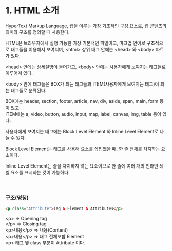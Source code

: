 # 1. HTML 소개

HyperText Markup Language,
웹을 이루는 가장 기초적인 구성 요소로, 웹 콘텐츠의 의미와 구조를 정의할 때 사용한다.

HTML은 브라우저에서 실행 가능한 가장 기본적인 파일이고, 마크업 언어로 구조적으로 태그들을 이용해서 보여지며, \<html> 상위 태그 안에는 \<head> 와 \<body> 파트가 있다.

\<head> 안에는 상세설명이 들어가고, \<body> 안에는 사용자에게 보여지는 태그들로 이루어져 있다.

\<body> 안에 태그들은 BOX가 되는 태그들과 ITEM(사용자에게 보여지는 태그)이 되는 태그들로 분류된다.

BOX에는 header, section, footer, article, nav, div, aside, span, main, form 등이 있고 <br>
ITEM에는 a, video, button, audio, input, map, label, canvas, img, table 등이 있다.

사용자에게 보여지는 태그에는 Block Level Element 와 Inline Level Element로 나눌 수 있다.

Block Level Element는 태그를 사용해 요소를 삽입했을 때, 한 줄 전체를 차지하는 요소이다.

Inline Level Element는 줄을 차지하지 않는 요소이므로 한 줄에 여러 개의 인라인 레벨 요소를 표시하는 것이 가능하다.<br><br><br>

### **구조(명칭)**

```html
<p class="Attribute">Tag & Element & Attributes</p>
```

\<p> => Opening tag <br>
\</p> => Closing tag <br>
\<p>내용\</p> => 내용(Content) <br>
\<p>내용\</p> => 태그 전체포함 Element <br>
\<p> 태그 옆 class 부분이 Attribute 이다.
